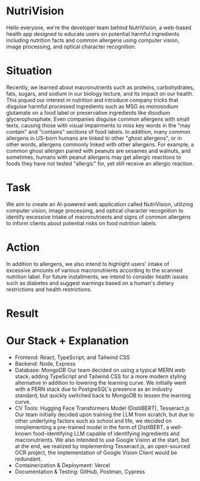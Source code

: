# NutriVision
Hello everyone, we're the developer team behind NutriVision, a web-based health app designed to educate users on potential harmful ingredients including nutrition facts and common allergens using computer vision, image processing, and optical character recognition.

# Situation
Recently, we learned about macronutrients such as proteins, carbohydrates, fats, sugars, and sodium in our biology lecture, and its impact on our health. This piqued our interest in nutrition and introduce company tricks that disguise harmful processed ingredients such as MSG as monosodium glutamate on a food label or preservative ingredients like disodium glycerophosphate. Even companies disguise common allergens with small texts, causing those with visual impairments to miss key words in the "may contain" and "contains" sections of food labels. In addition, many common allergens in US-born humans are linked to other "ghost allergens", or in other words, allergens commonly linked with other allergens. For example, a common ghost allergen paired with peanuts are sesames and walnuts, and sometimes, humans with peanut allergens may get allergic reactions to foods they have not tested "allergic" for, yet still receive an allergic reaction. 

# Task
We aim to create an AI-powered web application called NutriVision, utilizing computer vision, image processing, and optical character recognition to identify excessive intake of macronutrients and signs of common allergens to inform clients about potential risks on food nutrition labels. 

# Action 
In addition to allergens, we also intend to highlight users' intake of excessive amounts of various macronutrients according to the scanned nutrition label. For future installments, we intend to consider health issues such as diabetes and suggest warnings based on a human's dietary restrictions and health restrictions.

# Result

# Our Stack + Explanation
* Frontend: React, TypeScript, and Tailwind CSS
* Backend: Node, Express
* Database: MongoDB
Our team decided on using a typical MERN web stack, adding TypeScript and Tailwind CSS for a more modern styling alternative in addition to lowering the learning curve. We initially went with a PERN stack due to PostgreSQL's presence as an industry standard, but quickly switched back to MongoDB to lessen the learning curve. 
* CV Tools: Hugging Face Transformers Model (DistilBERT), Tesseract.js
Our team initially decided upon training the LLM from scratch, but due to other underlying factors such as school and life, we decided on imnplementing a pre-trained model in the form of DistilBERT, a well-known food-identifying LLM capable of identifying ingredients and macronutrients. We also intended to use Google Vision at the start, but at the end, we realized by implementing Tesseract.js, an open-sourced OCR project, the implementation of Google Vision Client would be redundant.
* Containerization & Deployment: Vercel
* Documentation & Testing: GitHub, Postman, Cypress

